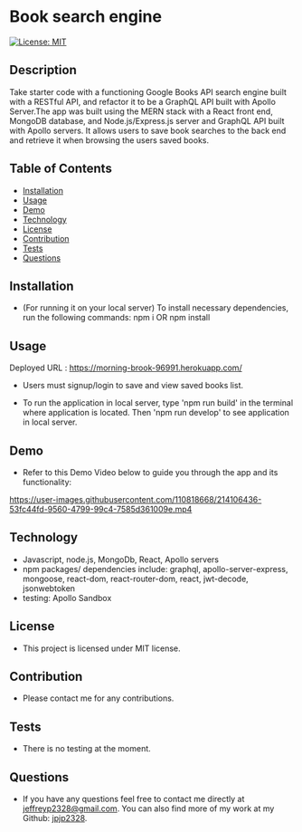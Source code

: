 # Book search engine
[![License: MIT](https://img.shields.io/badge/License-MIT-yellow.svg)](https://opensource.org/licenses/MIT)

## Description
Take starter code with a functioning Google Books API search engine built with a RESTful API, and refactor it to be a GraphQL API built with Apollo Server.The app was built using the MERN stack with a React front end, MongoDB database, and Node.js/Express.js server and GraphQL API built with Apollo servers. It allows users to save book searches to the back end and retrieve it when browsing the users saved books.

## Table of Contents
- [Installation](#installation)
- [Usage](#usage)
- [Demo](#demo)
- [Technology](#technology)
- [License](#license)
- [Contribution](#contribution)
- [Tests](#tests)
- [Questions](#questions)

## Installation
- (For running it on your local server) To install necessary dependencies, run the following commands:
npm i OR npm install

## Usage

Deployed URL : https://morning-brook-96991.herokuapp.com/

- Users must signup/login to save and view saved books list.

- To run the application in local server, type 'npm run build' in the terminal where application is located. Then 'npm run develop' to see application in local server.

## Demo
- Refer to this Demo Video below to guide you through the app and its functionality:

https://user-images.githubusercontent.com/110818668/214106436-53fc44fd-9560-4799-99c4-7585d361009e.mp4

## Technology
- Javascript, node.js, MongoDb, React, Apollo servers
- npm packages/ dependencies include: graphql, apollo-server-express, mongoose, react-dom, react-router-dom, react, jwt-decode, jsonwebtoken
- testing: Apollo Sandbox

## License
- This project is licensed under MIT license.

## Contribution
- Please contact me for any contributions.

## Tests
- There is no testing at the moment.

## Questions
- If you have any questions feel free to contact me directly at jeffreyp2328@gmail.com. You can also find more of my work at my Github: [jpjp2328](https://github.com/jpjp2328/).




